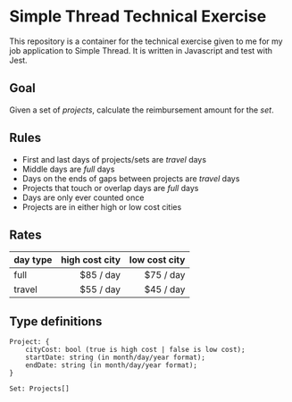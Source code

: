 # Simple Thread Technical Exercise

This repository is a container for the technical exercise given to me for my job application to Simple Thread. It is written in Javascript and test with Jest.

## Goal

Given a set of _projects_, calculate the reimbursement amount for the _set_.

## Rules

- First and last days of projects/sets are _travel_ days
- Middle days are _full_ days
- Days on the ends of gaps between projects are _travel_ days
- Projects that touch or overlap days are _full_ days
- Days are only ever counted once
- Projects are in either high or low cost cities

## Rates

| day type | high cost city | low cost city |
| -------- | -------------: | ------------: |
| full     |      $85 / day |     $75 / day |
| travel   |      $55 / day |     $45 / day |

## Type definitions

```
Project: {
    cityCost: bool (true is high cost | false is low cost);
    startDate: string (in month/day/year format);
    endDate: string (in month/day/year format);
}
```

```
Set: Projects[]
```
